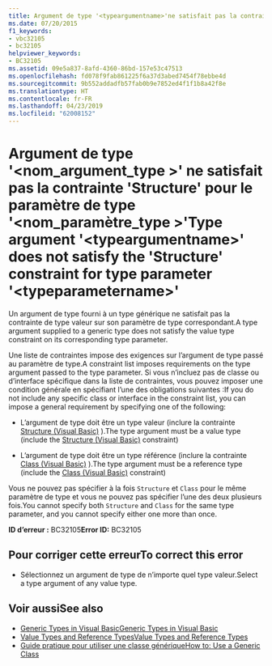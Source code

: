 ```yaml
---
title: Argument de type '<typeargumentname>'ne satisfait pas la contrainte 'Structure' pour le paramètre de type'<typeparametername>'
ms.date: 07/20/2015
f1_keywords:
- vbc32105
- bc32105
helpviewer_keywords:
- BC32105
ms.assetid: 09e5a837-8afd-4360-86bd-157e53c47513
ms.openlocfilehash: fd078f9fab861225f6a37d3abed7454f78ebbe4d
ms.sourcegitcommit: 9b552addadfb57fab0b9e7852ed4f1f1b8a42f8e
ms.translationtype: HT
ms.contentlocale: fr-FR
ms.lasthandoff: 04/23/2019
ms.locfileid: "62008152"
---
```

# <a name="type-argument-typeargumentname-does-not-satisfy-the-structure-constraint-for-type-parameter-typeparametername"></a><span data-ttu-id="24e15-102">Argument de type '\<nom_argument_type >' ne satisfait pas la contrainte 'Structure' pour le paramètre de type '\<nom_paramètre_type >'</span><span class="sxs-lookup"><span data-stu-id="24e15-102">Type argument '\<typeargumentname>' does not satisfy the 'Structure' constraint for type parameter '\<typeparametername>'</span></span>
<span data-ttu-id="24e15-103">Un argument de type fourni à un type générique ne satisfait pas la contrainte de type valeur sur son paramètre de type correspondant.</span><span class="sxs-lookup"><span data-stu-id="24e15-103">A type argument supplied to a generic type does not satisfy the value type constraint on its corresponding type parameter.</span></span>  
  
 <span data-ttu-id="24e15-104">Une liste de contraintes impose des exigences sur l’argument de type passé au paramètre de type.</span><span class="sxs-lookup"><span data-stu-id="24e15-104">A constraint list imposes requirements on the type argument passed to the type parameter.</span></span> <span data-ttu-id="24e15-105">Si vous n’incluez pas de classe ou d’interface spécifique dans la liste de contraintes, vous pouvez imposer une condition générale en spécifiant l’une des obligations suivantes :</span><span class="sxs-lookup"><span data-stu-id="24e15-105">If you do not include any specific class or interface in the constraint list, you can impose a general requirement by specifying one of the following:</span></span>  
  
- <span data-ttu-id="24e15-106">L’argument de type doit être un type valeur (inclure la contrainte [Structure (Visual Basic)](../../visual-basic/language-reference/statements/structure-statement.md) ).</span><span class="sxs-lookup"><span data-stu-id="24e15-106">The type argument must be a value type (include the [Structure (Visual Basic)](../../visual-basic/language-reference/statements/structure-statement.md) constraint)</span></span>  
  
- <span data-ttu-id="24e15-107">L’argument de type doit être un type référence (inclure la contrainte [Class (Visual Basic)](../../visual-basic/language-reference/statements/class-statement.md) ).</span><span class="sxs-lookup"><span data-stu-id="24e15-107">The type argument must be a reference type (include the [Class (Visual Basic)](../../visual-basic/language-reference/statements/class-statement.md) constraint)</span></span>  
  
 <span data-ttu-id="24e15-108">Vous ne pouvez pas spécifier à la fois `Structure` et `Class` pour le même paramètre de type et vous ne pouvez pas spécifier l’une des deux plusieurs fois.</span><span class="sxs-lookup"><span data-stu-id="24e15-108">You cannot specify both `Structure` and `Class` for the same type parameter, and you cannot specify either one more than once.</span></span>  
  
 <span data-ttu-id="24e15-109">**ID d’erreur :** BC32105</span><span class="sxs-lookup"><span data-stu-id="24e15-109">**Error ID:** BC32105</span></span>  
  
## <a name="to-correct-this-error"></a><span data-ttu-id="24e15-110">Pour corriger cette erreur</span><span class="sxs-lookup"><span data-stu-id="24e15-110">To correct this error</span></span>  
  
- <span data-ttu-id="24e15-111">Sélectionnez un argument de type de n’importe quel type valeur.</span><span class="sxs-lookup"><span data-stu-id="24e15-111">Select a type argument of any value type.</span></span>  
  
## <a name="see-also"></a><span data-ttu-id="24e15-112">Voir aussi</span><span class="sxs-lookup"><span data-stu-id="24e15-112">See also</span></span>

- [<span data-ttu-id="24e15-113">Generic Types in Visual Basic</span><span class="sxs-lookup"><span data-stu-id="24e15-113">Generic Types in Visual Basic</span></span>](../../visual-basic/programming-guide/language-features/data-types/generic-types.md)
- [<span data-ttu-id="24e15-114">Value Types and Reference Types</span><span class="sxs-lookup"><span data-stu-id="24e15-114">Value Types and Reference Types</span></span>](../../visual-basic/programming-guide/language-features/data-types/value-types-and-reference-types.md)
- [<span data-ttu-id="24e15-115">Guide pratique pour utiliser une classe générique</span><span class="sxs-lookup"><span data-stu-id="24e15-115">How to: Use a Generic Class</span></span>](../../visual-basic/programming-guide/language-features/data-types/how-to-use-a-generic-class.md)
